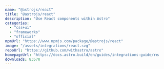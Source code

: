 ```yaml
---
name: "@astrojs/react"
title: "@astrojs/react"
description: "Use React components within Astro"
categories:
  - "css+ui"
  - "frameworks"
  - "official"
npmUrl: "https://www.npmjs.com/package/@astrojs/react"
image: "/assets/integrations/react.svg"
repoUrl: "https://github.com/withastro/astro"
homepageUrl: "https://docs.astro.build/en/guides/integrations-guide/react/"
downloads: 83570
---
```

